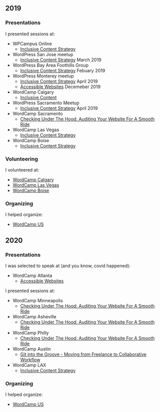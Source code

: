 ## 2019

### Presentations
I presented sessions at:
 * WPCampus Online
   * [Inclusive Content Strategy](https://online.wpcampus.org/schedule/inclusive-content-strategy/)
 * WordPress San Jose meetup
   * [Inclusive Content Strategy](https://www.meetup.com/sanjosewp/events/mqcmmqyzfbhb/) March 2019
 * WordPress Bay Area Foothills Group
   * [Inclusive Content Strategy](https://www.meetup.com/Wordpress-Bay-Area-CA-Foothills/events/bjlghpyzdbkc/) Febuary 2019
 * WordPress Monterey meetup
   * [Inclusive Content Strategy](https://www.meetup.com/WordPress-Monterey/events/259549746/) April 2019
   * [Accessible Websites](https://www.meetup.com/WordPress-Monterey/events/266947154/) Decemeber 2019
 * WordCamp Calgary
   * [Inclusive Content](https://2019.calgary.wordcamp.org/session/inclusive-content/)
 * WordPress Sacramento Meetup
   * [Inclusive Content Strategy](https://www.meetup.com/Sacramento-WordPress/events/258131177/) April 2019
 * WordCamp Sacramento
   * [Checking Under The Hood: Auditing Your Website For A Smooth Ride](https://2019.sacramento.wordcamp.org/sessions/)
 * WordCamp Las Vegas
   * [Inclusive Content Strategy](https://2019.vegas.wordcamp.org/session/inclusive-content-strategy/)
 * WordCamp Boise
   * [Inclusive Content Strategy](https://2019.boise.wordcamp.org/session/inclusive-content-strategy/)


### Volunteering
I volunteered at:
 * [WordCamp Calgary](https://2019.calgary.wordcamp.org/)
 * [WordCamp Las Vegas](https://2019.vegas.wordcamp.org/)
 * [WordCamp Boise](https://2019.boise.wordcamp.org/)


### Organizing
I helped organize:
 * [WordCamp US](https://2019.us.wordcamp.org/)


## 2020

### Presentations
I was selected to speak at (and you know, covid happened):
 * WordCamp Atlanta
   * [Accessible Websites](https://atlanta.wordcamp.org/2020/session/accessible-websites/)

I presented sessions at:
 * WordCamp Minneapolis
   * [Checking Under The Hood: Auditing Your Website For A Smooth Ride](https://minneapolis.wordcamp.org/2020/session/checking-under-the-hood-auditing-your-website-for-a-smooth-ride/)
 * WordCamp Asheville
   * [Checking Under The Hood: Auditing Your Website For A Smooth Ride](https://2020.asheville.wordcamp.org/session/checking-under-the-hood-auditing-your-website-for-a-smooth-ride/)
 * WordCamp Philly
   * [Checking Under The Hood: Auditing Your Website For A Smooth Ride](https://philadelphia.wordcamp.org/2020/session/checking-under-the-hood-auditing-your-website-for-a-smooth-ride/)
 * WordCamp Austin
   * [Git into the Groove - Moving from Freelance to Collaborative Workflow](https://austin.wordcamp.org/2020/speakers/)
 * WordCamp LAX
   * [Inclusive Content Strategy](https://la.wordcamp.org/2020/session/inclusive-content-strategy/)


### Organizing
I helped organize:
 * [WordCamp US](https://2020.minneapolis.wordcamp.org/)

